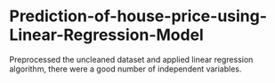 # Prediction-of-house-price-using-Linear-Regression-Model
Preprocessed the uncleaned dataset and applied linear regression algorithm, there were a good number of independent variables.
